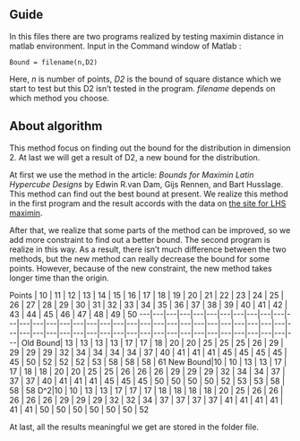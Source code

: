 ## Guide
In this files there are two programs realized by testing maximin distance in matlab environment.
Input in the Command window of Matlab :

    Bound = filename(n,D2)

Here, _n_ is number of points, _D2_ is the bound of square distance which we start to test but this D2 isn’t tested in the program. _filename_ depends on which method you choose.

## About algorithm

This method focus on finding out the bound for the distribution in dimension 2. At last we will get a result of D2, a new bound for the distribution.

At first we use the method in the article: _Bounds for Maximin Latin Hypercube Designs_ by Edwin R.van Dam, Gijs Rennen, and Bart Husslage. This method can find out the best bound at present. We realize this method in the first program and the result accords with the data on [the site for LHS maximin](https://spacefillingdesigns.nl/).

After that, we realize that some parts of the method can be improved, so we add more constraint to find out a better bound. The second program is realize in this way. As a result, there isn’t much difference between the two methods, but the new method can really decrease the bound for some points. However, because of the new constraint, the new method takes longer time than the origin. 

Points | 10 | 11 | 12 | 13 | 14 | 15 | 16 | 17 | 18 | 19 | 20 | 21 | 22 | 23 | 24 | 25 | 26 | 27 | 28 | 29 | 30 | 31 | 32 | 33 | 34 | 35 | 36 | 37 | 38 | 39 | 40 | 41 | 42 | 43 | 44 | 45 | 46 | 47 | 48 | 49 | 50
---|---|---|---|---|---|---|---|---|---|---|---|---|---|---|---|---|---|---|---|---|---|---|---|---|---|---|---|---|---|---|---|---|---|---|---|---|---|---|---|---|---|---|---|---|---|---|---|---|---|---|---|---|---|
Old Bound| 13 | 13 | 13 | 13 | 17 | 17 | 18 | 20 | 20 | 25 | 25 | 25 | 26 | 29 | 29 | 29 | 29 | 32 | 34 | 34 | 34 | 34 | 37 | 40 | 41 | 41 | 41 | 45 | 45 | 45 | 45 | 45 | 50 | 52 | 52 | 52 | 53 | 58 | 58 | 58 | 61
New Bound|10 | 10 | 13 | 13 | 17 | 17 | 18 | 18 | 20 | 20 | 25 | 25 | 26 | 26 | 26 | 29 | 29 | 29 | 32 | 34 | 34 | 37 | 37 | 37 | 40 | 41 | 41 | 41 | 45 | 45 | 45 | 50 | 50 | 50 | 50 | 52 | 53 | 53 | 58 | 58 | 58 
D^2|10 | 10 | 13 | 13 | 17 | 17 | 17 | 18 | 18 | 18 | 18 | 20 | 25 | 26 | 26 | 26 | 26 | 26 | 29 | 29 | 29 | 32 | 32 | 34 | 37 | 37 | 37 | 37 | 41 | 41 | 41 | 41 | 41 | 41 | 50 | 50 | 50 | 50 | 50 | 50 | 52

At last, all the results meaningful we get are stored in the folder file.
